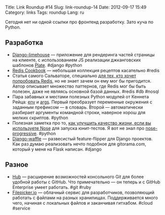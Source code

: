 Title: Link Roundup #14
Slug: link-roundup-14
Date: 2012-09-17 15:49
Category: links
Tags: roundup
Lang: ru

Сегодня нет ни одной ссылки про фронтенд разработку. Зато куча по Python.

Разработка
----------

* [Django-limehouse](https://github.com/sebleier/django-limehouse) — приложение для рендеринга частей страницы на клиенте, с использованием JS реализации джканговских шаблонов [Plate](https://github.com/chrisdickinson/plate). #django #python
* [Redis Cookbook](http://rediscookbook.org/index.html) — небольшая коллекция рецептов касательно #redis
* Статья самого Сальваторе, специально [для тех, кто хочет попробовать Redis](http://antirez.com/post/take-advantage-of-redis-adding-it-to-your-stack.html), но не знает зачем он ему мог бы пригодится. Автор описывает множество паттернов, где Redis мог бы быть полезен, даже не являясь основной базой данных. #redis #db #nosql
* Пара забавных и местами полезных Python модулей от Кеннета Рейца: [env](https://github.com/kennethreitz/env) и [args](https://github.com/kennethreitz/args). Первый преобразует переменные окружения с заданным префиксом — в словарь. Второй — автоматически разбирает аргументы командной строки, наверное хорош для мелких скриптов. #python
* Полезная заметка про то, [как улучшить качество жизни, если вы используете Nose](http://blog.mozilla.org/webdev/2011/04/14/a-humane-python-test-runner/) для запуска юнит-тестов. Я вот не знал про [nose-progressive](http://pypi.python.org/pypi/nose-progressive/). #python
* [Django-waffle](remotes/my/feature/option-after) — развесистый feature-flipper для Django проектов. Как раз думаю реализовать нечто подобное для gitorama.com, который у меня на Flask написан. #django

Разное
------

* [Hub](http://defunkt.io/hub/) — расширение возможностей консольного Git для более удобной работы с GitHub. Что примечательно — он теперь и с GitHub Enterprise умеет работать. #git #ruby
* [Filepicker.io](https://www.filepicker.io/demos/) — облачный сервис для разработчиков, позволяющий работать с файлами на разных хранилищах. Поддерживается много чего, начиная с локальных файлов и заканчивая гитхабом. #cloud #service
